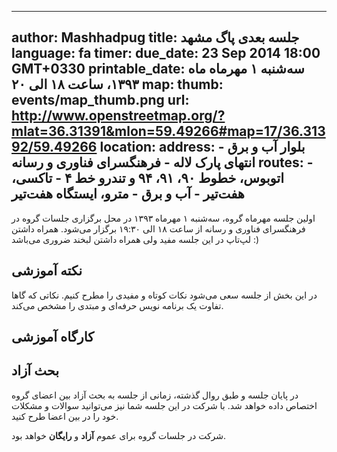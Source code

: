 ----------
author: Mashhadpug
title: جلسه بعدی پاگ مشهد
language: fa
timer:
  due_date: 23 Sep 2014 18:00 GMT+0330
  printable_date: سه‌شنبه ۱ مهرماه ماه ۱۳۹۳، ساعت ۱۸ الی ۲۰
map:
  thumb: events/map_thumb.png
  url: http://www.openstreetmap.org/?mlat=36.31391&mlon=59.49266#map=17/36.31392/59.49266
location:
  address: بلوار آب و برق - انتهای پارک لاله - فرهنگسرای فناوری و رسانه
  routes:
    - اتوبوس، خطوط ۹۰، ۹۱، ۹۴ و تندرو خط ۴
    - تاکسی، هفت‌تیر - آب و برق
    - مترو، ایستگاه هفت‌تیر
----------
اولین جلسه مهرماه گروه، سه‌شنبه ۱ مهرماه ۱۳۹۳ در محل برگزاری جلسات
گروه در فرهنگسرای فناوری و رسانه از ساعت ۱۸ الی ۱۹:۳۰ برگزار می‌شود.
همراه داشتن لپ‌تاپ در این جلسه مفید ولی همراه داشتن لبخند ضروری می‌باشد :)

## نکته آموزشی
در این بخش از جلسه سعی می‌شود نکات کوتاه و مفیدی را مطرح کنیم. نکاتی که گاها
تفاوت یک برنامه نویس حرفه‌ای و مبتدی را مشخص می‌کند.

## کارگاه آموزشی


## بحث آزاد
در پایان جلسه و طبق روال گذشته، زمانی از جلسه به بحث آزاد بین
اعضای گروه اختصاص داده خواهد شد. با شرکت در این جلسه شما نیز
می‌توانید سوالات و مشکلات خود را در بین اعضا طرح کنید.


شرکت در جلسات گروه برای عموم **آزاد** و **رایگان** خواهد بود.
